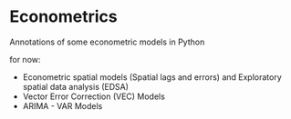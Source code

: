 # Econometrics
Annotations of some econometric models in Python

for now:
* Econometric spatial models (Spatial lags and errors) and  Exploratory spatial data analysis (EDSA)
* Vector Error Correction (VEC) Models
* ARIMA - VAR Models
